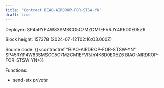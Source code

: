 ```yaml
---
title: "Contract BIAO-AIRDROP-FOR-STSW-YN"
draft: true
---
```

Deployer: SP45RYP4W83SMSCG5C7MZCM1EFVRJY4K6D0E05Z6


 



Block height: 157378 (2024-07-12T02:16:03.000Z)

Source code: {{<contractref "BIAO-AIRDROP-FOR-STSW-YN" SP45RYP4W83SMSCG5C7MZCM1EFVRJY4K6D0E05Z6 BIAO-AIRDROP-FOR-STSW-YN>}}

Functions:

* send-stx _private_
